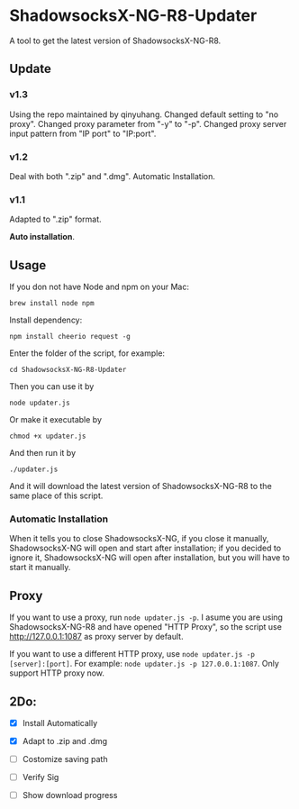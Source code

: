 # ShadowsocksX-NG-R8-Updater
A tool to get the latest version of ShadowsocksX-NG-R8.

## Update
### v1.3
Using the repo maintained by qinyuhang.
Changed default setting to "no proxy".
Changed proxy parameter from "-y" to "-p".
Changed proxy server input pattern from "IP port" to "IP:port".

### v1.2
Deal with both ".zip" and ".dmg".
Automatic Installation.

### v1.1
Adapted to ".zip" format.    

**Auto installation**.

## Usage

If you don not have Node and npm on your Mac:

`brew install node npm`

Install dependency:

`npm install cheerio request -g`

Enter the folder of the script, for example:

`cd ShadowsocksX-NG-R8-Updater`

Then you can use it by

`node updater.js`

Or make it executable by

`chmod +x updater.js `

And then run it by

`./updater.js`

And it will download the latest version of ShadowsocksX-NG-R8 to the same place of this script.

### Automatic Installation

When it tells you to close ShadowsocksX-NG, if you close it manually, ShadowsocksX-NG will open and start after installation; if you decided to ignore it, ShadowsocksX-NG will open after installation, but you will have to start it manually.


## Proxy

If you want to use a proxy, run `node updater.js -p`. I asume you are using ShadowsocksX-NG-R8 and have opened "HTTP Proxy", so the script use http://127.0.0.1:1087 as proxy server by default.

If you want to use a different HTTP proxy, use `node updater.js -p [server]:[port]`. For example: `node updater.js -p 127.0.0.1:1087`. Only support HTTP proxy now.



## 2Do:

- [X] Install Automatically
- [X] Adapt to .zip and .dmg
- [ ] Costomize saving path
- [ ] Verify Sig
- [ ] Show download progress



